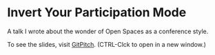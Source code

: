 # Invert Your Participation Mode
A talk I wrote about the wonder of Open Spaces as a conference style.

To see the slides, visit [GitPitch](https://gitpitch.com/andrewharmellaw/deck-invert-your-participation-mode). (CTRL-Clck to open in a new window.)
